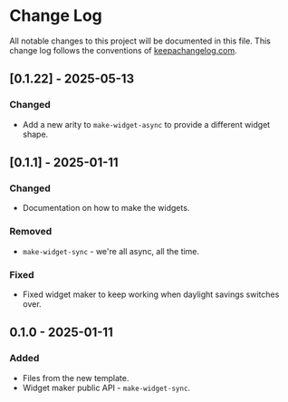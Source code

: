 # Change Log
All notable changes to this project will be documented in this file. This change log follows the conventions of [keepachangelog.com](http://keepachangelog.com/).

## [0.1.22] - 2025-05-13
### Changed
- Add a new arity to `make-widget-async` to provide a different widget shape.

## [0.1.1] - 2025-01-11
### Changed
- Documentation on how to make the widgets.

### Removed
- `make-widget-sync` - we're all async, all the time.

### Fixed
- Fixed widget maker to keep working when daylight savings switches over.

## 0.1.0 - 2025-01-11
### Added
- Files from the new template.
- Widget maker public API - `make-widget-sync`.
